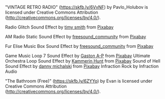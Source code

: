 
"VINTAGE RETRO RADIO" (https://skfb.ly/6VvNF) by Pavlo_Holubov is licensed under Creative Commons Attribution (http://creativecommons.org/licenses/by/4.0/).

Radio Glitch Sound Effect by <a href="https://pixabay.com/users/amaze98-43370474/?utm_source=link-attribution&utm_medium=referral&utm_campaign=music&utm_content=292597">timy smith</a> from <a href="https://pixabay.com//?utm_source=link-attribution&utm_medium=referral&utm_campaign=music&utm_content=292597">Pixabay</a>

AM Radio Static Sound Effect by <a href="https://pixabay.com/users/freesound_community-46691455/?utm_source=link-attribution&utm_medium=referral&utm_campaign=music&utm_content=60183">freesound_community</a> from <a href="https://pixabay.com/sound-effects//?utm_source=link-attribution&utm_medium=referral&utm_campaign=music&utm_content=60183">Pixabay</a>

Fur Elise Music Box Sound Effect by <a href="https://pixabay.com/users/freesound_community-46691455/?utm_source=link-attribution&utm_medium=referral&utm_campaign=music&utm_content=70375">freesound_community</a> from <a href="https://pixabay.com//?utm_source=link-attribution&utm_medium=referral&utm_campaign=music&utm_content=70375">Pixabay</a>

Game Music Loop 7 Sound Effect by <a href="https://pixabay.com/users/xtremefreddy-32332307/?utm_source=link-attribution&utm_medium=referral&utm_campaign=music&utm_content=145285">Gaston A-P</a> from <a href="https://pixabay.com/sound-effects//?utm_source=link-attribution&utm_medium=referral&utm_campaign=music&utm_content=145285">Pixabay</a>
Ultimate Orchestra Loop Sound Effect by <a href="https://pixabay.com/users/kamhunt-27612606/?utm_source=link-attribution&utm_medium=referral&utm_campaign=music&utm_content=325053">Kammerin Hunt</a> from <a href="https://pixabay.com/sound-effects//?utm_source=link-attribution&utm_medium=referral&utm_campaign=music&utm_content=325053">Pixabay</a>
Sound of Hell Sound Effect by <a href="https://pixabay.com/users/dannymichalski56-20672723/?utm_source=link-attribution&utm_medium=referral&utm_campaign=music&utm_content=21703">danny michalski</a> from <a href="https://pixabay.com//?utm_source=link-attribution&utm_medium=referral&utm_campaign=music&utm_content=21703">Pixabay</a>
Infraction Rock by Infraction Audio

"The Bathroom (Free)" (https://skfb.ly/6ZYYo) by Evan is licensed under Creative Commons Attribution (http://creativecommons.org/licenses/by/4.0/).
